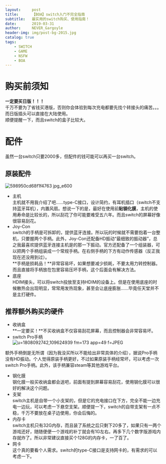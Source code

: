```yaml
---
layout:     post
title:      【BOA】switch入门不完全指南
subtitle:   最实用的switch购买、使用指南！
date:       2019-03-31
author:     NEVER_Gargoyle
header-img: img/post-bg-2015.jpg
catalog: true
tags:
    - SWITCH
    - GAME
    - NSFW
    - BOA
---
```


# 购买前须知  
**一定要买日版！！！**  
千万不要为了省钱买港版，否则你会体验到每次充电都要先找个转接头的痛苦。。。而日版插头可以直接在大陆使用。  
顺便提醒一下，而且switch的盒子比较大。  

# 配件  
虽然一台switch只要2000多，但配件的钱可能可以再买一台switch。
## 原装配件  
![598950cd68f1f4763 jpg_e600](https://user-images.githubusercontent.com/40263799/55605030-2d230180-57a5-11e9-96cc-a6b3872f64d0.jpg)

- 主机  
主机就不用我介绍了吧……type-C接口，设计简约，有耳机插口（switch不支持蓝牙耳机），内置风扇。想说一下的是，最好在使用前**贴钢化膜**，主机的使用寿命是比较长的，所以刮花了你可能要难受五六年。而且switch的屏幕好像很容易刮花。
- Joy-Con  
switch的手柄是可拆卸的，提供蓝牙连接。所以玩的时候就不需要抱着一台整机，只要握两个手柄。此外，Joy-Con还配备HD振动“最细致的振动器”，总之我最喜欢提供蓝牙连接主机是的那一下振动。官方还配备了一个组装器，可以把两个手柄组装成一个常规手柄。在右侧手柄的下方有动作传感器（反正我现在还没用到过）。  
**手柄是损耗品！**非常容易坏，如果想要减少损耗，不要太用力转控制器。而且直接将手柄放在包里容易压坏手柄，这个后面会有解决方法。  
- 底座  
HDIM接头，可以将switch投放至支持HDIM的设备上。但是在使用底座的时候散热会出现明显，常常用发热现象，甚至会让底座膨胀……毕竟任天堂并不是主打硬件。


## 推荐额外购买的硬件  
- 收纳盒  
**一定要买！**不买收纳盒不仅容易刮花屏幕，而且控制器会非常容易坏。  
- switch Pro手柄  
![u=1808092742,109624939 fm=173 app=49 f=JPEG](https://user-images.githubusercontent.com/40263799/55668427-e284b080-589c-11e9-9b2a-3d7d24cccc56.jpeg)

额外手柄倒是无所谓（因为我没买所以不能给出非常具体的介绍），据说Pro手柄没有HD振动。个人觉得原装手柄更好，不过如果原装手柄经常坏，可以考虑一次switch Pro手柄。此外，该手柄兼容steam等其他游戏平台。

- 钢化膜  
钢化膜一般买收纳盒都会送吧，前面有提到屏幕容易刮花，使用钢化膜可以很好的解决这个问题。  
- 支架  
switch主机是自带一个小支架的，但是它的充电接口在下方，完全不能一边充电一边玩，可以考虑一下悬空支架。顺便提一下，switch的自带支架有一点不稳，千万不要放在桌子边使用，你会后悔的。  
- 内存卡  
switch主机只有32G内存，而且装了系统之后只剩下20多了，如果只有一两个游戏还好，随随便便一个游戏的补丁就会有1G左右。再多下几个数字版游戏内存就炸了。所以非常建议直接买个128G的内存卡，一了百了。  
- 网卡  
这个真的要看个人需求。switch的type-C接口是支持网卡的，有需求的可以考虑一下。
